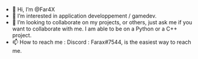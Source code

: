 - 👋 Hi, I’m @Far4X
- 👀 I’m interested in application developpement / gamedev.
- 💞️ I’m looking to collaborate on my projects, or others, just ask me if you want to collaborate with me. I am able to be on a Python or a C++ project.
- 📫 How to reach me : Discord : Farax#7544, is the easiest way to reach me. 

<!---
Far4X/Far4X is a ✨ special ✨ repository because its `README.md` (this file) appears on your GitHub profile.
You can click the Preview link to take a look at your changes.
--->
